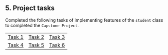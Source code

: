 ## 5. Project tasks

Completed the following tasks of implementing features of the `student` class to completed the `Capstone Project`.

<table>
    <tr>
        <td><a href="/docs/tasks/task-1.md">Task 1</a></td>
        <td><a href="/docs/tasks/task-2.md">Task 2</a></td>
        <td><a href="/docs/tasks/task-3.md">Task 3</a></td>
    </tr>
    <tr>
        <td><a href="/docs/tasks/task-4.md">Task 4</a></td>
        <td><a href="/docs/tasks/task-5.md">Task 5</a></td>
        <td><a href="/docs/tasks/task-6.md">Task 6</a></td>
    </tr>
</table>
